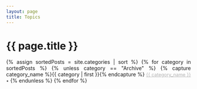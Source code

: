 ```yaml
---
layout: page
title: Topics
---
```


<h1 class="page-title">{{ page.title }}</h1>

<div style="width:100%; text-align:justify" id="archives">

{% assign sortedPosts = site.categories | sort %}
{% for category in sortedPosts %}
    {% unless category == "Archive" %}
        {% capture category_name %}{{ category | first }}{% endcapture %}
            <a style="color:#B2B2B2; font-size:0.8rem" href="{{ site.baseurl }}/category/{{category_name| slugify}}" class="category-head1">{{ category_name }} </a>
            <span style="color:#515151; font-size:0.8rem">&#8226;</span>
    {% endunless %}
{% endfor %}
